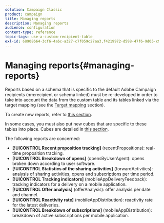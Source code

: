 ```yaml
---
solution: Campaign Classic
product: campaign
title: Managing reports
description: Managing reports
audience: configuration
content-type: reference
topic-tags: use-a-custom-recipient-table
exl-id: 68908664-3cf6-4a6c-a327-c7f059c27aa3,f4219972-d598-47f6-9d05-c992d78efb87
---
```

# Managing reports{#managing-reports}

Reports based on a schema that is specific to the default Adobe Campaign recipients (nm:recipient or schema linked) must be re-developed in order to take into account the data from the custom table and its tables linked via the target mapping (see the [Target mapping](../../configuration/using/target-mapping.md) section).

To create new reports, refer to [this section](../../reporting/using/about-reports-creation-in-campaign.md).

In some cases, you must also put new cubes that are specific to these tables into place. Cubes are detailed in [this section](../../reporting/using/about-cubes.md).

The following reports are concerned:

* **[!UICONTROL Recent proposition tracking]** (recentPropositions): real-time proposition tracking.
* **[!UICONTROL Breakdown of opens]** (opensByUserAgent): opens broken down according to user software.
* **[!UICONTROL Statistics of the sharing activities]** (forwardActivities): analysis of sharing activities, opens and subscriptions per time period.
* **[!UICONTROL Tracking indicators]** (mobileAppDeliveryFeedback): tracking indicators for a delivery on a mobile application.
* **[!UICONTROL Offer analysis]** (offerAnalysis): offer analysis per date and channel.
* **[!UICONTROL Reactivity rate]** (mobileAppDistribution): reactivity rate for the latest deliveries.
* **[!UICONTROL Breakdown of subscriptions]** (mobileAppDistribution): breakdown of active subscriptions per mobile application.
